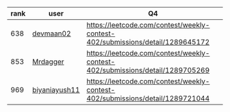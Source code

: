 | rank | user | Q4   |
| ---- | ---- | ---- |
| 638 | [devmaan02](https://leetcode.com/u/devmaan02) | https://leetcode.com/contest/weekly-contest-402/submissions/detail/1289645172 |
| 853 | [Mrdagger](https://leetcode.com/u/Mrdagger) | https://leetcode.com/contest/weekly-contest-402/submissions/detail/1289705269 |
| 969 | [biyaniayush11](https://leetcode.com/u/biyaniayush11) | https://leetcode.com/contest/weekly-contest-402/submissions/detail/1289721044 |
